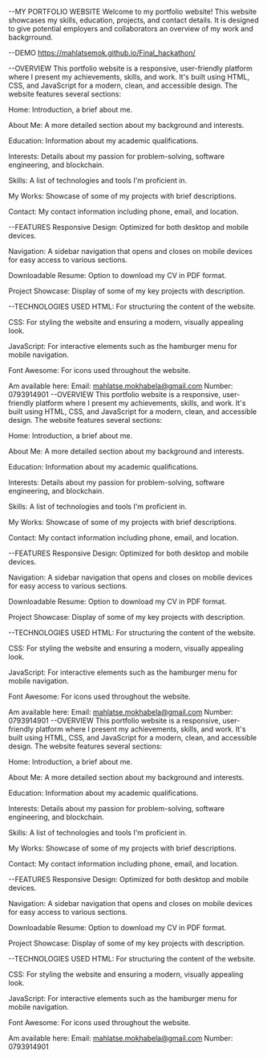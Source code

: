 --MY PORTFOLIO WEBSITE Welcome to my portfolio website! This website showcases my skills, education, projects, and contact details. It is designed to give potential employers and collaborators an overview of my work and backgrround.

--DEMO
https://mahlatsemok.github.io/Final_hackathon/

--OVERVIEW This portfolio website is a responsive, user-friendly platform where I present my achievements, skills, and work. It's built using HTML, CSS, and JavaScript for a modern, clean, and accessible design. The website features several sections:

Home: Introduction, a brief about me.

About Me: A more detailed section about my background and interests.

Education: Information about my academic qualifications.

Interests: Details about my passion for problem-solving, software engineering, and blockchain.

Skills: A list of technologies and tools I'm proficient in.

My Works: Showcase of some of my projects with brief descriptions.

Contact: My contact information including phone, email, and location.

--FEATURES Responsive Design: Optimized for both desktop and mobile devices.

Navigation: A sidebar navigation that opens and closes on mobile devices for easy access to various sections.

Downloadable Resume: Option to download my CV in PDF format.

Project Showcase: Display of some of my key projects with description.

--TECHNOLOGIES USED HTML: For structuring the content of the website.

CSS: For styling the website and ensuring a modern, visually appealing look.

JavaScript: For interactive elements such as the hamburger menu for mobile navigation.

Font Awesome: For icons used throughout the website.

Am available here: Email: mahlatse.mokhabela@gmail.com Number: 0793914901
--OVERVIEW This portfolio website is a responsive, user-friendly platform where I present my achievements, skills, and work. It's built using HTML, CSS, and JavaScript for a modern, clean, and accessible design. The website features several sections:

Home: Introduction, a brief about me.

About Me: A more detailed section about my background and interests.

Education: Information about my academic qualifications.

Interests: Details about my passion for problem-solving, software engineering, and blockchain.

Skills: A list of technologies and tools I'm proficient in.

My Works: Showcase of some of my projects with brief descriptions.

Contact: My contact information including phone, email, and location.

--FEATURES Responsive Design: Optimized for both desktop and mobile devices.

Navigation: A sidebar navigation that opens and closes on mobile devices for easy access to various sections.

Downloadable Resume: Option to download my CV in PDF format.

Project Showcase: Display of some of my key projects with description.

--TECHNOLOGIES USED HTML: For structuring the content of the website.

CSS: For styling the website and ensuring a modern, visually appealing look.

JavaScript: For interactive elements such as the hamburger menu for mobile navigation.

Font Awesome: For icons used throughout the website.

Am available here: Email: mahlatse.mokhabela@gmail.com Number: 0793914901
--OVERVIEW This portfolio website is a responsive, user-friendly platform where I present my achievements, skills, and work. It's built using HTML, CSS, and JavaScript for a modern, clean, and accessible design. The website features several sections:

Home: Introduction, a brief about me.

About Me: A more detailed section about my background and interests.

Education: Information about my academic qualifications.

Interests: Details about my passion for problem-solving, software engineering, and blockchain.

Skills: A list of technologies and tools I'm proficient in.

My Works: Showcase of some of my projects with brief descriptions.

Contact: My contact information including phone, email, and location.

--FEATURES Responsive Design: Optimized for both desktop and mobile devices.

Navigation: A sidebar navigation that opens and closes on mobile devices for easy access to various sections.

Downloadable Resume: Option to download my CV in PDF format.

Project Showcase: Display of some of my key projects with description.

--TECHNOLOGIES USED HTML: For structuring the content of the website.

CSS: For styling the website and ensuring a modern, visually appealing look.

JavaScript: For interactive elements such as the hamburger menu for mobile navigation.

Font Awesome: For icons used throughout the website.

Am available here: Email: mahlatse.mokhabela@gmail.com Number: 0793914901
